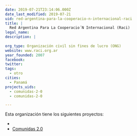 ```yaml
---
date: 2019-07-21T23:14:06.000Z
date_last_modified: 2019-07-21
uid: red-argentina-para-la-cooperacio-n-internacional-raci
title: |
  Red Argentina Para La Cooperacio´N Internacional (Raci)
legal_name: 
description: |
  
org_type: Organización civil sin fines de lucro (ONG)
website: www.raci.org.ar
year_founded: 2007
facebook: 
twitter: 
tags:
  - otro
cities: 
  - Panamá
projects_uids:
  - comunidas-2-0
  - comunidas-2-0

---
```


Esta organización tiene los siguientes proyectos:

- [](/proyectos/comunidas-2-0)
- [Comunidas 2.0](/proyectos/comunidas-2-0)
